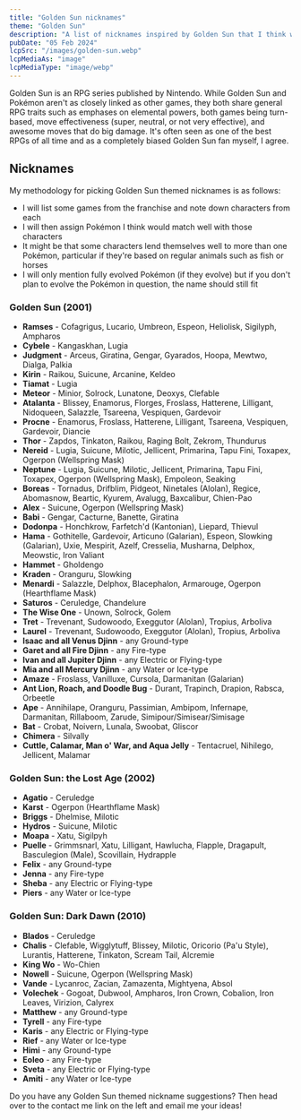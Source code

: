 ```yaml
---
title: "Golden Sun nicknames"
theme: "Golden Sun"
description: "A list of nicknames inspired by Golden Sun that I think would work well with Pokémon."
pubDate: "05 Feb 2024"
lcpSrc: "/images/golden-sun.webp"
lcpMediaAs: "image"
lcpMediaType: "image/webp"
---
```


Golden Sun is an RPG series published by Nintendo. While Golden Sun and Pokémon aren't as closely linked as other games, they both share general RPG traits such as emphases on elemental powers, both games being turn-based, move effectiveness (super, neutral, or not very effective), and awesome moves that do big damage. It's often seen as one of the best RPGs of all time and as a completely biased Golden Sun fan myself, I agree.

## Nicknames

My methodology for picking Golden Sun themed nicknames is as follows:

* I will list some games from the franchise and note down characters from each
* I will then assign Pokémon I think would match well with those characters
* It might be that some characters lend themselves well to more than one Pokémon, particular if they're based on regular animals such as fish or horses
* I will only mention fully evolved Pokémon (if they evolve) but if you don't plan to evolve the Pokémon in question, the name should still fit

### Golden Sun (2001)

* **Ramses** - Cofagrigus, Lucario, Umbreon, Espeon, Heliolisk, Sigilyph, Ampharos
* **Cybele** - Kangaskhan, Lugia
* **Judgment** - Arceus, Giratina, Gengar, Gyarados, Hoopa, Mewtwo, Dialga, Palkia
* **Kirin** - Raikou, Suicune, Arcanine, Keldeo
* **Tiamat** - Lugia
* **Meteor** - Minior, Solrock, Lunatone, Deoxys, Clefable
* **Atalanta** - Blissey, Enamorus, Florges, Froslass, Hatterene, Lilligant, Nidoqueen, Salazzle, Tsareena, Vespiquen, Gardevoir
* **Procne** - Enamorus, Froslass, Hatterene, Lilligant, Tsareena, Vespiquen, Gardevoir, Diancie
* **Thor** - Zapdos, Tinkaton, Raikou, Raging Bolt, Zekrom, Thundurus
* **Nereid** - Lugia, Suicune, Milotic, Jellicent, Primarina, Tapu Fini, Toxapex, Ogerpon (Wellspring Mask)
* **Neptune** - Lugia, Suicune, Milotic, Jellicent, Primarina, Tapu Fini, Toxapex, Ogerpon (Wellspring Mask), Empoleon, Seaking
* **Boreas** - Tornadus, Drifblim, Pidgeot, Ninetales (Alolan), Regice, Abomasnow, Beartic, Kyurem, Avalugg, Baxcalibur, Chien-Pao
* **Alex** - Suicune, Ogerpon (Wellspring Mask)
* **Babi** - Gengar, Cacturne, Banette, Giratina
* **Dodonpa** - Honchkrow, Farfetch'd (Kantonian), Liepard, Thievul
* **Hama** - Gothitelle, Gardevoir, Articuno (Galarian), Espeon, Slowking (Galarian), Uxie, Mespirit, Azelf, Cresselia, Musharna, Delphox, Meowstic, Iron Valiant
* **Hammet** - Gholdengo
* **Kraden** - Oranguru, Slowking
* **Menardi** - Salazzle, Delphox, Blacephalon, Armarouge, Ogerpon (Hearthflame Mask)
* **Saturos** - Ceruledge, Chandelure
* **The Wise One** - Unown, Solrock, Golem
* **Tret** - Trevenant, Sudowoodo, Exeggutor (Alolan), Tropius, Arboliva
* **Laurel** - Trevenant, Sudowoodo, Exeggutor (Alolan), Tropius, Arboliva
* **Isaac and all Venus Djinn** - any Ground-type
* **Garet and all Fire Djinn** - any Fire-type
* **Ivan and all Jupiter Djinn** - any Electric or Flying-type
* **Mia and all Mercury Djinn** - any Water or Ice-type
* **Amaze** - Froslass, Vanilluxe, Cursola, Darmanitan (Galarian)
* **Ant Lion, Roach, and Doodle Bug** - Durant, Trapinch, Drapion, Rabsca, Orbeetle
* **Ape** - Annihilape, Oranguru, Passimian, Ambipom, Infernape, Darmanitan, Rillaboom, Zarude, Simipour/Simisear/Simisage
* **Bat** - Crobat, Noivern, Lunala, Swoobat, Gliscor
* **Chimera** - Silvally
* **Cuttle, Calamar, Man o' War, and Aqua Jelly** - Tentacruel, Nihilego, Jellicent, Malamar

### Golden Sun: the Lost Age (2002)

* **Agatio** - Ceruledge
* **Karst** - Ogerpon (Hearthflame Mask)
* **Briggs** - Dhelmise, Milotic
* **Hydros** - Suicune, Milotic
* **Moapa** - Xatu, Sigilpyh
* **Puelle** - Grimmsnarl, Xatu, Lilligant, Hawlucha, Flapple, Dragapult, Basculegion (Male), Scovillain, Hydrapple
* **Felix** - any Ground-type
* **Jenna** - any Fire-type
* **Sheba** - any Electric or Flying-type
* **Piers** - any Water or Ice-type

### Golden Sun: Dark Dawn (2010)

* **Blados** - Ceruledge
* **Chalis** - Clefable, Wigglytuff, Blissey, Milotic, Oricorio (Pa'u Style), Lurantis, Hatterene, Tinkaton, Scream Tail, Alcremie
* **King Wo** - Wo-Chien
* **Nowell** - Suicune, Ogerpon (Wellspring Mask)
* **Vande** - Lycanroc, Zacian, Zamazenta, Mightyena, Absol
* **Volechek** - Gogoat, Dubwool, Ampharos, Iron Crown, Cobalion, Iron Leaves, Virizion, Calyrex
* **Matthew** - any Ground-type
* **Tyrell** - any Fire-type
* **Karis** - any Electric or Flying-type
* **Rief** - any Water or Ice-type
* **Himi** - any Ground-type
* **Eoleo** - any Fire-type
* **Sveta** - any Electric or Flying-type
* **Amiti** - any Water or Ice-type


Do you have any Golden Sun themed nickname suggestions? Then head over to the contact me link on the left and email me your ideas!